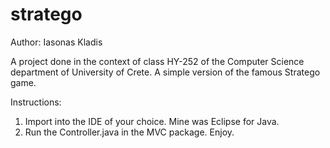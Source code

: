 # stratego
Author: Iasonas Kladis

A project done in the context of class HY-252 of the Computer Science department of University of Crete.
A simple version of the famous Stratego game.

Instructions:

1. Import into the IDE of your choice. Mine was Eclipse for Java.
2. Run the Controller.java in the MVC package. Enjoy.
